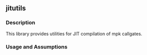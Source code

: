 ## jitutils

### Description

This library provides utilities for JIT compilation of mpk callgates.

### Usage and Assumptions
